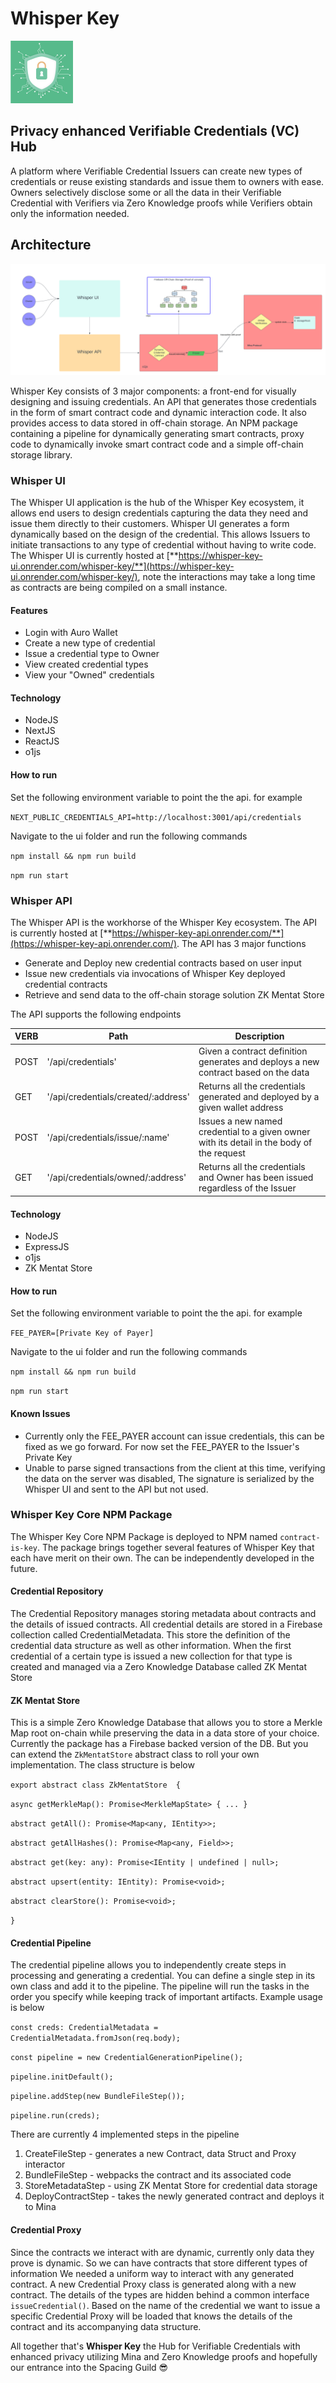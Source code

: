 # Whisper Key

![logo](/ui/public/assets/images/logo-sm.png)

## Privacy enhanced Verifiable Credentials (VC) Hub

A platform where Verifiable Credential Issuers can create new types of credentials or reuse existing standards and issue them to owners with ease. Owners selectively disclose some or all the data in their Verifiable Credential with Verifiers via Zero Knowledge proofs while Verifiers obtain only the information needed.

## Architecture
![architecture](<docs/Whisper Key High Level.png>)

Whisper Key consists of 3 major components: a front-end for visually designing and issuing credentials. An API that generates those credentials in the form of smart contract code and dynamic interaction code. It also provides access to data stored in off-chain storage. An NPM package containing a pipeline for dynamically generating smart contracts, proxy code to dynamically invoke smart contract code and a simple off-chain storage library.

### Whisper UI

The Whisper UI application is the hub of the Whisper Key ecosystem, it allows end users to design credentials capturing the data they need and issue them directly to their customers. Whisper UI generates a form dynamically based on the design of the credential. This allows Issuers to initiate transactions to any type of credential without having to write code. The Whisper UI is currently hosted at [**https://whisper-key-ui.onrender.com/whisper-key/**](https://whisper-key-ui.onrender.com/whisper-key/), note the interactions may take a long time as contracts are being compiled on a small instance.

#### Features

* Login with Auro Wallet
* Create a new type of credential
* Issue a credential type to Owner
* View created credential types
* View your "Owned" credentials

#### Technology

* NodeJS
* NextJS
* ReactJS
* o1js

#### How to run

Set the following environment variable to point the the api. for example

`NEXT_PUBLIC_CREDENTIALS_API=http://localhost:3001/api/credentials`

Navigate to the ui folder and run the following commands

`npm install && npm run build`

`npm run start` 

### Whisper API

The Whisper API is the workhorse of the Whisper Key ecosystem. The API is currently hosted at [**https://whisper-key-api.onrender.com/**](https://whisper-key-api.onrender.com/). The API has 3 major functions

* Generate and Deploy new credential contracts based on user input
* Issue new credentials via invocations of Whisper Key deployed credential contracts
* Retrieve and send data to the off-chain storage solution ZK Mentat Store

The API supports the following endpoints

| VERB | Path                                | Description                                                  |
| ---- | ----------------------------------- | ------------------------------------------------------------ |
| POST | '/api/credentials'                  | Given a contract definition  generates and deploys a new contract based on the data |
| GET  | '/api/credentials/created/:address' | Returns all the credentials generated and deployed by a given wallet address |
| POST | '/api/credentials/issue/:name'      | Issues a new named credential to a given owner with its detail in the body of the request |
| GET  | '/api/credentials/owned/:address'   | Returns all the credentials and Owner has been issued regardless of the Issuer |

#### Technology

* NodeJS
* ExpressJS
* o1js
* ZK Mentat Store

#### How to run

Set the following environment variable to point the the api. for example

`FEE_PAYER=[Private Key of Payer]`

Navigate to the ui folder and run the following commands

`npm install && npm run build`

`npm run start`

#### Known Issues

* Currently only the  FEE_PAYER account can issue credentials, this can be fixed as we go forward. For now set the FEE_PAYER to the Issuer's Private Key
* Unable to parse signed transactions from the client at this time, verifying the data on the server was disabled, The signature is serialized by the Whisper UI and sent to the API but not used.

### Whisper Key Core NPM Package

The Whisper Key Core NPM Package is deployed to NPM named `contract-is-key`.  The package brings together several features of Whisper Key that each  have merit on their own. The can be independently developed in the future.

#### Credential Repository

The Credential Repository manages storing metadata about contracts and the details of issued contracts. All credential details are stored in a Firebase collection called CredentialMetadata. This store the definition of the credential data structure as well as other information. When the first credential of a certain type is issued a new collection for that type is created and managed via a Zero Knowledge Database called ZK Mentat Store

#### ZK Mentat Store

This is a simple Zero Knowledge Database that allows you to store a Merkle Map root on-chain while preserving the data in a data store of your choice. Currently the package has a Firebase backed version of the DB. But you can extend the `ZkMentatStore` abstract class to roll your own implementation. The class structure is below

`export abstract class ZkMentatStore  {`

 `async getMerkleMap(): Promise<MerkleMapState> { ... }`

 `abstract getAll(): Promise<Map<any, IEntity>>;`

 `abstract getAllHashes(): Promise<Map<any, Field>>;`

 `abstract get(key: any): Promise<IEntity | undefined | null>;`

 `abstract upsert(entity: IEntity): Promise<void>;`

 `abstract clearStore(): Promise<void>;`

`}`

#### Credential Pipeline

The credential pipeline allows you to independently create steps in processing and generating a credential. You can define a single step in its own class and add it to the pipeline. The pipeline will run the tasks in the order you specify while keeping track of important artifacts. Example usage is below

`const creds: CredentialMetadata = CredentialMetadata.fromJson(req.body);`

  `const pipeline = new CredentialGenerationPipeline();`

  `pipeline.initDefault();`

  `pipeline.addStep(new BundleFileStep());`

  `pipeline.run(creds);`

There are currently 4 implemented steps in the pipeline

1. CreateFileStep - generates a new Contract, data Struct and Proxy interactor
2. BundleFileStep - webpacks the contract and its associated code
3. StoreMetadataStep - using ZK Mentat Store for credential data storage
4. DeployContractStep - takes the newly generated contract and deploys it to Mina

#### Credential Proxy

Since the contracts we interact with are dynamic, currently only data they prove is dynamic. So we can have contracts that store different types of information We needed a uniform way to interact with any generated contract. A new Credential Proxy class is generated along with a new contract. The details of the types are hidden behind a common interface `issueCredential()`. Based on the name of the credential we want to issue a specific Credential Proxy will be loaded that knows the details of the contract and its accompanying data structure.

All together that's **Whisper Key** the Hub for Verifiable Credentials with enhanced privacy utilizing Mina and Zero Knowledge proofs and hopefully our entrance into the Spacing Guild 😎

